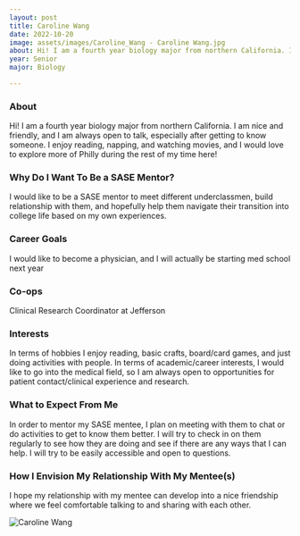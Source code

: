 ```yaml
---
layout: post
title: Caroline Wang 
date: 2022-10-20
image: assets/images/Caroline_Wang - Caroline Wang.jpg
about: Hi! I am a fourth year biology major from northern California. I am nice and friendly, and I am always open to talk, especially after getting to know someone. I enjoy reading, napping, and watching movies, and I would love to explore more of Philly during the rest of my time here!
year: Senior
major: Biology

---
```


### About

Hi! I am a fourth year biology major from northern California. I am nice and friendly, and I am always open to talk, especially after getting to know someone. I enjoy reading, napping, and watching movies, and I would love to explore more of Philly during the rest of my time here!

### Why Do I Want To Be a SASE Mentor?

I would like to be a SASE mentor to meet different underclassmen, build relationship with them, and hopefully help them navigate their transition into college life based on my own experiences. 

### Career Goals

I would like to become a physician, and I will actually be starting med school next year

### Co-ops

Clinical Research Coordinator at Jefferson

### Interests

In terms of hobbies I enjoy reading, basic crafts, board/card games, and just doing activities with people. In terms of academic/career interests, I would like to go into the medical field, so I am always open to opportunities for patient contact/clinical experience and research.

### What to Expect From Me

In order to mentor my SASE mentee, I plan on meeting with them to chat or do activities to get to know them better. I will try to check in on them regularly to see how they are doing and see if there are any ways that I can help. I will try to be easily accessible and open to questions. 

### How I Envision My Relationship With My Mentee(s) 

I hope my relationship with my mentee can develop into a nice friendship where we feel comfortable talking to and sharing with each other. 

<div class="text-center my-5">
    <img src="https://sase-drexel.github.io/mentorship-2022/assets/images/Caroline_Wang - Caroline Wang.jpg" alt="Caroline Wang" class="rounded post-img" />
</div>
